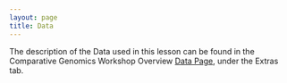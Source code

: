 ```yaml
---
layout: page
title: Data
---
```


The description of the Data used in this lesson can be found in the Comparative Genomics Workshop Overview
[Data Page](https://czirion.github.io/comparative-genomics-workshop/data/index.html), under the Extras tab.
